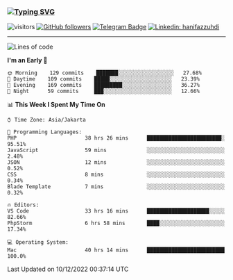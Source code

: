 ### [![Typing SVG](https://readme-typing-svg.herokuapp.com?font=lato&size=22&lines=Hi+There+👋)](https://git.io/typing-svg) 

![visitors](https://visitor-badge.glitch.me/badge?page_id=hanifazzuhdi.hanifazzuhdi)
[![GitHub followers](https://img.shields.io/github/followers/hanifazzuhdi?label=Follow&style=social)](https://github.com/hanifazzuhdi/?tab=follow) 
[![Telegram Badge](https://img.shields.io/badge/-hanif0198-blue?style=social&logo=telegram&link=https://www.t.me/hanif0198/)](https://www.t.me/hanif0198/) 
[![Linkedin: hanifazzuhdi](https://img.shields.io/badge/-hanifazzuhdi-blue?style=flat-square&logo=Linkedin&logoColor=white&link=https://www.linkedin.com/in/hanif-az-zuhdi-69688019b/)](https://www.linkedin.com/in/hanif-az-zuhdi-69688019b/) 

<hr/>

<!--START_SECTION:waka-->
![Lines of code](https://img.shields.io/badge/From%20Hello%20World%20I%27ve%20Written-6%20Million%20lines%20of%20code-blue)

**I'm an Early 🐤** 

```text
🌞 Morning    129 commits    ███████░░░░░░░░░░░░░░░░░░   27.68% 
🌆 Daytime    109 commits    █████░░░░░░░░░░░░░░░░░░░░   23.39% 
🌃 Evening    169 commits    █████████░░░░░░░░░░░░░░░░   36.27% 
🌙 Night      59 commits     ███░░░░░░░░░░░░░░░░░░░░░░   12.66%

```


📊 **This Week I Spent My Time On** 

```text
⌚︎ Time Zone: Asia/Jakarta

💬 Programming Languages: 
PHP                      38 hrs 26 mins      ████████████████████████░   95.51% 
JavaScript               59 mins             ░░░░░░░░░░░░░░░░░░░░░░░░░   2.48% 
JSON                     12 mins             ░░░░░░░░░░░░░░░░░░░░░░░░░   0.52% 
CSS                      8 mins              ░░░░░░░░░░░░░░░░░░░░░░░░░   0.34% 
Blade Template           7 mins              ░░░░░░░░░░░░░░░░░░░░░░░░░   0.32%

🔥 Editors: 
VS Code                  33 hrs 16 mins      ████████████████████░░░░░   82.66% 
PhpStorm                 6 hrs 58 mins       ████░░░░░░░░░░░░░░░░░░░░░   17.34%

💻 Operating System: 
Mac                      40 hrs 14 mins      █████████████████████████   100.0%

```


 Last Updated on 10/12/2022 00:37:14 UTC
<!--END_SECTION:waka-->
